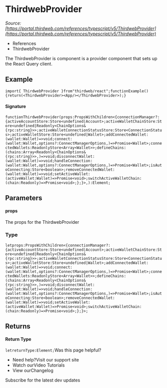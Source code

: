 # ThirdwebProvider

*Source: [https://portal.thirdweb.com/references/typescript/v5/ThirdwebProvider](https://portal.thirdweb.com/references/typescript/v5/ThirdwebProvider)*

* References
* ThirdwebProvider

The ThirdwebProvider is component is a provider component that sets up the React Query client.

## Example

`import{ ThirdwebProvider }from"thirdweb/react";functionExample() {return(<ThirdwebProvider><App/></ThirdwebProvider>);}`
#### Signature

`functionThirdwebProvider(props:PropsWithChildren<{connectionManager?:{activeAccountStore:Store<undefined|Account>;activeWalletChainStore:Store<undefined|Readonly<ChainOptions&{rpc:string}>>;activeWalletConnectionStatusStore:Store<ConnectionStatus>;activeWalletStore:Store<undefined|Wallet>;addConnectedWallet:(wallet:Wallet)=>void;connect:(wallet:Wallet,options?:ConnectManagerOptions,)=>Promise<Wallet>;connectedWallets:ReadonlyStore<Array<Wallet>>;defineChains:(chains:Array<Readonly<ChainOptions&{rpc:string}>>,)=>void;disconnectWallet:(wallet:Wallet)=>void;handleConnection:(wallet:Wallet,options?:ConnectManagerOptions,)=>Promise<Wallet>;isAutoConnecting:Store<boolean>;removeConnectedWallet:(wallet:Wallet)=>void;setActiveWallet:(activeWallet:Wallet)=>Promise<void>;switchActiveWalletChain:(chain:Readonly)=>Promise<void>;};}>,):Element;`
## Parameters

#### props

The props for the ThirdwebProvider

### Type

`letprops:PropsWithChildren<{connectionManager?:{activeAccountStore:Store<undefined|Account>;activeWalletChainStore:Store<undefined|Readonly<ChainOptions&{rpc:string}>>;activeWalletConnectionStatusStore:Store<ConnectionStatus>;activeWalletStore:Store<undefined|Wallet>;addConnectedWallet:(wallet:Wallet)=>void;connect:(wallet:Wallet,options?:ConnectManagerOptions,)=>Promise<Wallet>;connectedWallets:ReadonlyStore<Array<Wallet>>;defineChains:(chains:Array<Readonly<ChainOptions&{rpc:string}>>,)=>void;disconnectWallet:(wallet:Wallet)=>void;handleConnection:(wallet:Wallet,options?:ConnectManagerOptions,)=>Promise<Wallet>;isAutoConnecting:Store<boolean>;removeConnectedWallet:(wallet:Wallet)=>void;setActiveWallet:(activeWallet:Wallet)=>Promise<void>;switchActiveWalletChain:(chain:Readonly)=>Promise<void>;};}>;`
## Returns

#### Return Type

`letreturnType:Element;`Was this page helpful?

* Need help?Visit our support site
* Watch ourVideo Tutorials
* View ourChangelog

Subscribe for the latest dev updates

